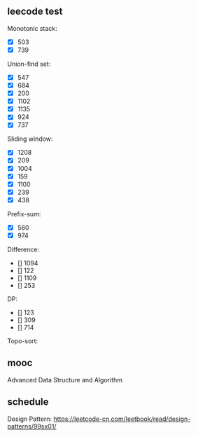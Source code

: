 ## leecode test

Monotonic stack:
* [x] 503
* [x] 739

Union-find set:
* [x] 547
* [x] 684
* [x] 200
* [x] 1102
* [x] 1135
* [x] 924
* [x] 737

Sliding window:
* [x] 1208
* [x] 209
* [x] 1004
* [x] 159
* [x] 1100
* [x] 239
* [x] 438

Prefix-sum:
* [x] 560
* [x] 974

Difference:
* [] 1094
* [] 122
* [] 1109
* [] 253

DP:
* [] 123
* [] 309
* [] 714

Topo-sort:

## mooc

Advanced Data Structure and Algorithm

## schedule

Design Pattern:
https://leetcode-cn.com/leetbook/read/design-patterns/99sx01/
